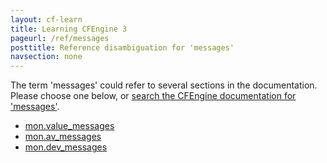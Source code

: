 ```yaml
---
layout: cf-learn
title: Learning CFEngine 3
pageurl: /ref/messages
posttitle: Reference disambiguation for 'messages'
navsection: none
---
```


The term 'messages' could refer to several sections in the documentation. Please choose one below, or
[search the CFEngine documentation for 'messages'](http://cfengine.com/docs/3.5/search.html?q=messages).

- [mon.value_messages](http://cfengine.com/docs/3.5/reference-special-variables-context-mon.html#mon-value_messages)
- [mon.av_messages](http://cfengine.com/docs/3.5/reference-special-variables-context-mon.html#mon-av_messages)
- [mon.dev_messages](http://cfengine.com/docs/3.5/reference-special-variables-context-mon.html#mon-dev_messages)
